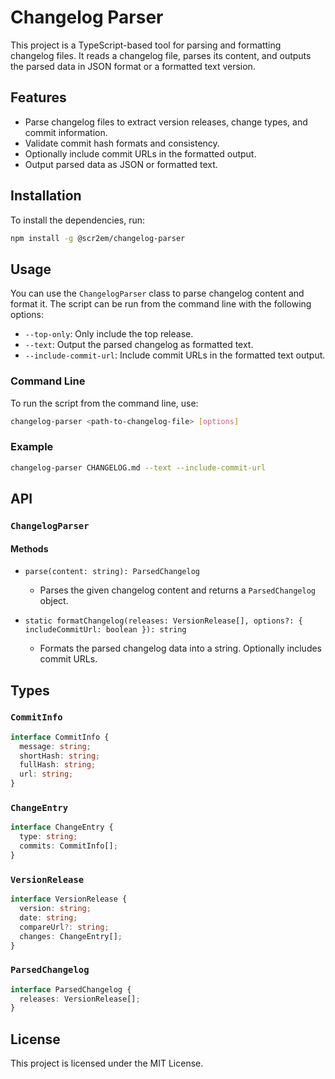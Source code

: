 
# Changelog Parser

This project is a TypeScript-based tool for parsing and formatting changelog files. It reads a changelog file, parses its content, and outputs the parsed data in JSON format or a formatted text version.

## Features

- Parse changelog files to extract version releases, change types, and commit information.
- Validate commit hash formats and consistency.
- Optionally include commit URLs in the formatted output.
- Output parsed data as JSON or formatted text.

## Installation

To install the dependencies, run:

```sh
npm install -g @scr2em/changelog-parser
```

## Usage

You can use the `ChangelogParser` class to parse changelog content and format it. The script can be run from the command line with the following options:

- `--top-only`: Only include the top release.
- `--text`: Output the parsed changelog as formatted text.
- `--include-commit-url`: Include commit URLs in the formatted text output.

### Command Line

To run the script from the command line, use:

```sh
changelog-parser <path-to-changelog-file> [options]
```

### Example

```sh
changelog-parser CHANGELOG.md --text --include-commit-url
```

## API

### `ChangelogParser`

#### Methods

- `parse(content: string): ParsedChangelog`
	- Parses the given changelog content and returns a `ParsedChangelog` object.

- `static formatChangelog(releases: VersionRelease[], options?: { includeCommitUrl: boolean }): string`
	- Formats the parsed changelog data into a string. Optionally includes commit URLs.

## Types

### `CommitInfo`

```typescript
interface CommitInfo {
  message: string;
  shortHash: string;
  fullHash: string;
  url: string;
}
```

### `ChangeEntry`

```typescript
interface ChangeEntry {
  type: string;
  commits: CommitInfo[];
}
```

### `VersionRelease`

```typescript
interface VersionRelease {
  version: string;
  date: string;
  compareUrl?: string;
  changes: ChangeEntry[];
}
```

### `ParsedChangelog`

```typescript
interface ParsedChangelog {
  releases: VersionRelease[];
}
```

## License

This project is licensed under the MIT License.
```

